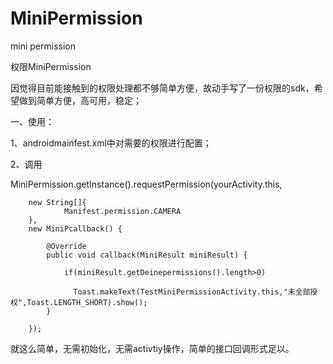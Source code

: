 # MiniPermission
mini permission 

权限MiniPermission

因觉得目前能接触到的权限处理都不够简单方便，故动手写了一份权限的sdk，希望做到简单方便，高可用，稳定；

一、使用：

1、androidmainfest.xml中对需要的权限进行配置；

<!--⬇️ only for test MiniPermission ⬇️-->

<uses-permission android:name="android.permission.READ_CONTACTS"/>

<uses-permission android:name="android.permission.WRITE_CALENDAR"/>

<uses-permission android:name="android.permission.CAMERA"/>

<!--⬆️ only for test MiniPermission ⬆️-->


2、调用

MiniPermission.getInstance().requestPermission(yourActivity.this,

        new String[]{
                Manifest.permission.CAMERA
        },
        new MiniPcallback() {
        
            @Override
            public void callback(MiniResult miniResult) {
            
                if(miniResult.getDeinepermissions().length>0)
                
                  Toast.makeText(TestMiniPermissionActivity.this,"未全部授权",Toast.LENGTH_SHORT).show();
            }
            
        });

就这么简单，无需初始化，无需activtiy操作，简单的接口回调形式足以。
